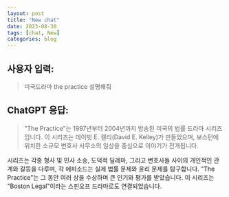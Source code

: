 ```yaml
---
layout: post
title: "New chat"
date: 2023-08-30
tags: [chat, New]
categories: blog
---
```


## 사용자 입력:
> 미국드라마 the practice 설명해줘

## ChatGPT 응답:
> "The Practice"는 1997년부터 2004년까지 방송된 미국의 법률 드라마 시리즈입니다. 이 시리즈는 데이빗 E. 켈리(David E. Kelley)가 만들었으며, 보스턴에 위치한 소규모 변호사 사무소의 일상을 중심으로 이야기가 전개됩니다. 

시리즈는 각종 형사 및 민사 소송, 도덕적 딜레마, 그리고 변호사들 사이의 개인적인 관계와 갈등을 다루며, 각 에피소드는 실제 법률 문제와 윤리 문제를 탐구합니다. "The Practice"는 그 동안 여러 상을 수상하며 큰 인기와 평가를 받았습니다. 이 시리즈는 "Boston Legal"이라는 스핀오프 드라마로도 연결되었습니다.

